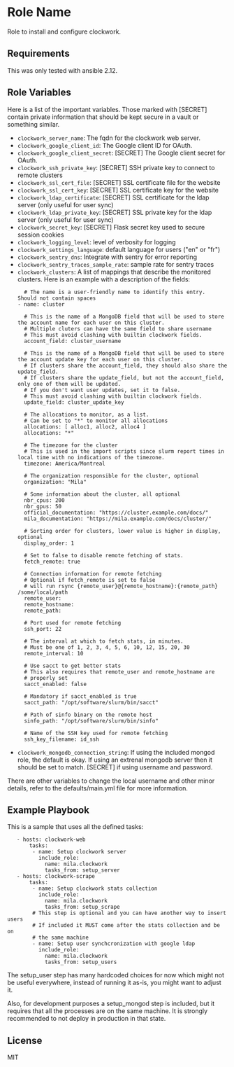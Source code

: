 Role Name
=========

Role to install and configure clockwork.

Requirements
------------

This was only tested with ansible 2.12.

Role Variables
--------------

Here is a list of the important variables. Those marked with [SECRET]
contain private information that should be kept secure in a vault or
something similar.

 - `clockwork_server_name`: The fqdn for the clockwork web server.
 - `clockwork_google_client_id`: The Google client ID for OAuth.
 - `clockwork_google_client_secret`: [SECRET] The Google client secret for OAuth.
 - `clockwork_ssh_private_key`: [SECRET] SSH private key to connect to remote clusters
 - `clockwork_ssl_cert_file`: [SECRET] SSL certificate file for the website
 - `clockwork_ssl_cert_key`: [SECRET] SSL certificate key for the website
 - `clockwork_ldap_certificate`: [SECRET] SSL certificate for the ldap server (only useful for user sync)
 - `clockwork_ldap_private_key`: [SECRET] SSL private key for the ldap server (only useful for user sync)
 - `clockwork_secret_key`: [SECRET] Flask secret key used to secure session cookies
 - `clockwork_logging_level`: level of verbosity for logging
 - `clockwork_settings_language`: default language for users ("en" or "fr")
 - `clockwork_sentry_dns`: Integrate with sentry for error reporting
 - `clockwork_sentry_traces_sample_rate`: sample rate for sentry traces
 - `clockwork_clusters`: A list of mappings that describe the monitored clusters.
    Here is an example with a description of the fields:
    ```
      # The name is a user-friendly name to identify this entry.  Should not contain spaces
    - name: cluster

      # This is the name of a MongoDB field that will be used to store the account name for each user on this cluster.
      # Multiple cluters can have the same field to share username
      # This must avoid clashing with builtin clockwork fields.
      account_field: cluster_username

      # This is the name of a MongoDB field that will be used to store the account update key for each user on this cluster.
      # If clusters share the account_field, they should also share the update_field.
      # If clusters share the update_field, but not the account_field, only one of them will be updated.
      # If you don't want user updates, set it to false.
      # This must avoid clashing with builtin clockwork fields.
      update_field: cluster_update_key

      # The allocations to monitor, as a list.
      # Can be set to "*" to monitor all allocations
      allocations: [ alloc1, alloc2, alloc4 ]
      allocations: "*"

      # The timezone for the cluster
      # This is used in the import scripts since slurm report times in local time with no indications of the timezone.
      timezone: America/Montreal

      # The organization responsible for the cluster, optional
      organization: "Mila"

      # Some information about the cluster, all optional
      nbr_cpus: 200
      nbr_gpus: 50
      official_documentation: "https://cluster.example.com/docs/"
      mila_documentation: "https://mila.example.com/docs/cluster/"

      # Sorting order for clusters, lower value is higher in display, optional
      display_order: 1

      # Set to false to disable remote fetching of stats.
      fetch_remote: true

      # Connection information for remote fetching
      # Optional if fetch_remote is set to false
      # will run rsync {remote_user}@{remote_hostname}:{remote_path} /some/local/path
      remote_user:
      remote_hostname:
      remote_path:

      # Port used for remote fetching
      ssh_port: 22

      # The interval at which to fetch stats, in minutes.
      # Must be one of 1, 2, 3, 4, 5, 6, 10, 12, 15, 20, 30
      remote_interval: 10

      # Use sacct to get better stats
      # This also requires that remote_user and remote_hostname are
      # properly set
      sacct_enabled: false

      # Mandatory if sacct_enabled is true
      sacct_path: "/opt/software/slurm/bin/sacct"
      
      # Path of sinfo binary on the remote host
      sinfo_path: "/opt/software/slurm/bin/sinfo"
      
      # Name of the SSH key used for remote fetching
      ssh_key_filename: id_ssh 
    ```
  - `clockwork_mongodb_connection_string`: If using the included mongod role, the default is okay.  If using an extrenal mongodb server then it should be set to match.  [SECRET] if using username and password.

There are other variables to change the local username and other minor
details, refer to the defaults/main.yml file for more information.

Example Playbook
----------------

This is a sample that uses all the defined tasks:
```
   - hosts: clockwork-web
       tasks:
        - name: Setup clockwork server
          include_role:
            name: mila.clockwork
            tasks_from: setup_server
   - hosts: clockwork-scrape
       tasks:
        - name: Setup clockwork stats collection
          include_role:
            name: mila.clockwork
            tasks_from: setup_scrape
        # This step is optional and you can have another way to insert users
        # If included it MUST come after the stats collection and be on
        # the same machine
        - name: Setup user synchcronization with google ldap
          include_role:
            name: mila.clockwork
            tasks_from: setup_users
```
The setup_user step has many hardcoded choices for now which might not
be useful everywhere, instead of running it as-is, you might want to
adjust it.

Also, for development purposes a setup_mongod step is included, but it
requires that all the processes are on the same machine. It is
strongly recommended to not deploy in production in that state.

License
-------

MIT
